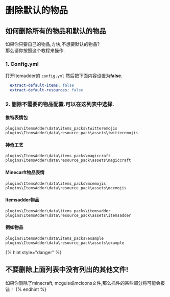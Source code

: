 # 删除默认的物品

## 如何删除所有的物品和默认的物品

如果你只要自己的物品,方块,不想要默认的物品?  
那么请你按照这个教程来操作.

### 1. Config.yml

打开Itemadder的 `config.yml` 然后把下面内容设置为**false**.

```yaml
  extract-default-items: false
  extract-default-resources: false
```

### 2. 删除不需要的物品配置.可以在这列表中选择.

#### 推特表情包

`plugins\ItemsAdder\data\items_packs\twitteremojis`  
`plugins\ItemsAdder\data\resource_pack\assets\twitteremojis`

#### 神奇工艺

`plugins\ItemsAdder\data\items_packs\magiccraft`  
`plugins\ItemsAdder\data\resource_pack\assets\magiccraft`

#### Minecarft物品表情

`plugins\ItemsAdder\data\items_packs\mcemojis`  
`plugins\ItemsAdder\data\resource_pack\assets\mcemojis`

#### Itemsadder物品

`plugins\ItemsAdder\data\items_packs\itemsadder`  
`plugins\ItemsAdder\data\resource_pack\assets\itemsadder`

#### 例如物品

`plugins\ItemsAdder\data\items_packs\example`  
`plugins\ItemsAdder\data\resource_pack\assets\example`

{% hint style="danger" %}
## 不要删除上面列表中没有列出的其他文件!

如果你删除了minecraft, mcguis或mcicons文件,那么插件的某些部分将可能会报错！
{% endhint %}

